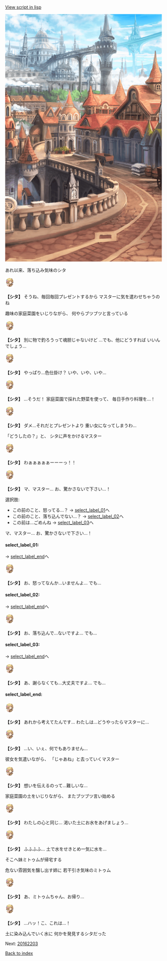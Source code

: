 [View script in lisp](../scripts/20162202.txt)

![town.png](../images/backgrounds/town.png)

あれ以来、落ち込み気味のシタ

<img src="../images/units/201621.png" alt="201621.png" height="34"/>

**【シタ】**
そうね、毎回毎回プレゼントするから
マスターに気を遣わせちゃうのね

趣味の家庭菜園をいじりながら、
何やらブツブツと言っている

<img src="../images/units/201621.png" alt="201621.png" height="34"/>

**【シタ】**
別に物で釣ろうって魂胆じゃないけど
…でも、他にどうすれば
いいんでしょう…

<img src="../images/units/201621.png" alt="201621.png" height="34"/>

**【シタ】**
やっぱり…色仕掛け？
いや、いや、いや…

<img src="../images/units/201621.png" alt="201621.png" height="34"/>

**【シタ】**
…そうだ！
家庭菜園で採れた野菜を使って、
毎日手作り料理を…！

<img src="../images/units/201621.png" alt="201621.png" height="34"/>

**【シタ】**
ダメ…それだとプレゼントより
重い女になってしまうわ…

「どうしたの？」と、
シタに声をかけるマスター

<img src="../images/units/201621.png" alt="201621.png" height="34"/>

**【シタ】**
わぁぁぁぁぁーーーっ！！

<img src="../images/units/201621.png" alt="201621.png" height="34"/>

**【シタ】**
マ、マスター…
お、驚かさないで下さい…！

選択肢:
- この前のこと、怒ってる…？ → [select_label_01](#select_label_01)へ
- この前のこと、落ち込んでない…？ → [select_label_02](#select_label_02)へ
- この前は…ごめんね → [select_label_03](#select_label_03)へ

マ、マスター…
お、驚かさないで下さい…！

#### select_label_01:
 → [select_label_end](#select_label_end)へ

<img src="../images/units/201621.png" alt="201621.png" height="34"/>

**【シタ】**
お、怒ってなんか…いませんよ…
でも…

#### select_label_02:
 → [select_label_end](#select_label_end)へ

<img src="../images/units/201621.png" alt="201621.png" height="34"/>

**【シタ】**
お、落ち込んで…ないですよ…
でも…

#### select_label_03:
 → [select_label_end](#select_label_end)へ

<img src="../images/units/201621.png" alt="201621.png" height="34"/>

**【シタ】**
あ、謝らなくても…大丈夫ですよ…
でも…

#### select_label_end:

<img src="../images/units/201621.png" alt="201621.png" height="34"/>

**【シタ】**
あれから考えてたんです…
わたしは…どうやったらマスターに…

<img src="../images/units/201621.png" alt="201621.png" height="34"/>

**【シタ】**
…い、いぇ、何でもありません…

彼女を気遣いながら、
「じゃあね」と去っていくマスター

<img src="../images/units/201621.png" alt="201621.png" height="34"/>

**【シタ】**
想いを伝えるのって…難しいな…

家庭菜園の土をいじりながら、
またブツブツ言い始める

<img src="../images/units/201621.png" alt="201621.png" height="34"/>

**【シタ】**
わたしの心と同じ…
渇いた土にお水をあげましょう…

<img src="../images/units/201621.png" alt="201621.png" height="34"/>

**【シタ】**
ふふふふ…
土で水をせきとめ一気に水を…

そこへ妹ミトゥムが帰宅する

危ない雰囲気を醸し出す姉に
若干引き気味のミトゥム

<img src="../images/units/201621.png" alt="201621.png" height="34"/>

**【シタ】**
あ、ミトゥムちゃん、お帰り…

<img src="../images/units/201621.png" alt="201621.png" height="34"/>

**【シタ】**
…ハッ！こ、これは…！

土に染み込んでいく水に
何かを発見するシタだった

Next: [20162203](20162203.md)

[Back to index](index.md)

